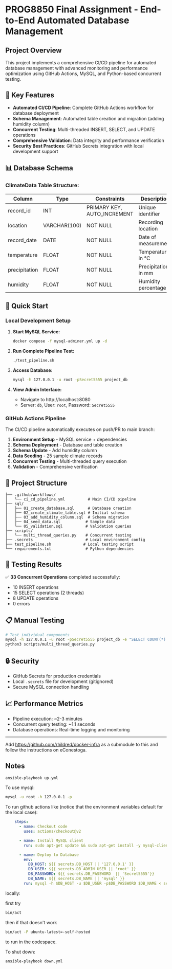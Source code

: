 # PROG8850 Final Assignment - End-to-End Automated Database Management

## Project Overview
This project implements a comprehensive CI/CD pipeline for automated database management with advanced monitoring and performance optimization using GitHub Actions, MySQL, and Python-based concurrent testing.

## 🚀 Key Features
- **Automated CI/CD Pipeline**: Complete GitHub Actions workflow for database deployment
- **Schema Management**: Automated table creation and migration (adding humidity column)
- **Concurrent Testing**: Multi-threaded INSERT, SELECT, and UPDATE operations
- **Comprehensive Validation**: Data integrity and performance verification
- **Security Best Practices**: GitHub Secrets integration with local development support

## 📊 Database Schema

### ClimateData Table Structure:
| Column | Type | Constraints | Description |
|--------|------|-------------|-------------|
| record_id | INT | PRIMARY KEY, AUTO_INCREMENT | Unique identifier |
| location | VARCHAR(100) | NOT NULL | Recording location |
| record_date | DATE | NOT NULL | Date of measurement |
| temperature | FLOAT | NOT NULL | Temperature in °C |
| precipitation | FLOAT | NOT NULL | Precipitation in mm |
| humidity | FLOAT | NOT NULL | Humidity percentage |

## 🔧 Quick Start

### Local Development Setup
1. **Start MySQL Service:**
   ```bash
   docker compose -f mysql-adminer.yml up -d
   ```

2. **Run Complete Pipeline Test:**
   ```bash
   ./test_pipeline.sh
   ```

3. **Access Database:**
   ```bash
   mysql -h 127.0.0.1 -u root -pSecret5555 project_db
   ```

4. **View Admin Interface:**
   - Navigate to http://localhost:8080
   - Server: `db`, User: `root`, Password: `Secret5555`

### GitHub Actions Pipeline
The CI/CD pipeline automatically executes on push/PR to main branch:
1. **Environment Setup** - MySQL service + dependencies
2. **Schema Deployment** - Database and table creation
3. **Schema Update** - Add humidity column
4. **Data Seeding** - 25 sample climate records
5. **Concurrent Testing** - Multi-threaded query execution
6. **Validation** - Comprehensive verification

## 📁 Project Structure
```
├── .github/workflows/
│   └── ci_cd_pipeline.yml          # Main CI/CD pipeline
├── sql/
│   ├── 01_create_database.sql      # Database creation
│   ├── 02_create_climate_table.sql # Initial schema
│   ├── 03_add_humidity_column.sql  # Schema migration
│   ├── 04_seed_data.sql           # Sample data
│   └── 05_validation.sql          # Validation queries
├── scripts/
│   └── multi_thread_queries.py    # Concurrent testing
├── .secrets                       # Local environment config
├── test_pipeline.sh              # Local testing script
└── requirements.txt               # Python dependencies
```

## 🧪 Testing Results
✅ **33 Concurrent Operations** completed successfully:
- 10 INSERT operations
- 15 SELECT operations (2 threads)
- 8 UPDATE operations
- 0 errors

## 📋 Manual Testing
```bash
# Test individual components
mysql -h 127.0.0.1 -u root -pSecret5555 project_db -e "SELECT COUNT(*) FROM ClimateData;"
python3 scripts/multi_thread_queries.py
```

## 🔒 Security
- GitHub Secrets for production credentials
- Local `.secrets` file for development (gitignored)
- Secure MySQL connection handling

## 📈 Performance Metrics
- Pipeline execution: ~2-3 minutes
- Concurrent query testing: ~1.1 seconds
- Database operations: Real-time logging and monitoring

---

Add https://github.com/rhildred/docker-infra as a submodule to this and follow the instructions on eConestoga. 

## Notes

```bash
ansible-playbook up.yml
```

To use mysql:

```bash
mysql -u root -h 127.0.0.1 -p
```

To run github actions like (notice that the environment variables default for the local case):

```yaml
    steps:
      - name: Checkout code
        uses: actions/checkout@v2

      - name: Install MySQL client
        run: sudo apt-get update && sudo apt-get install -y mysql-client

      - name: Deploy to Database
        env:
          DB_HOST: ${{ secrets.DB_HOST || '127.0.0.1' }} 
          DB_USER: ${{ secrets.DB_ADMIN_USER || 'root' }}
          DB_PASSWORD: ${{ secrets.DB_PASSWORD  || 'Secret5555'}}
          DB_NAME: ${{ secrets.DB_NAME || 'mysql' }}
        run: mysql -h $DB_HOST -u $DB_USER -p$DB_PASSWORD $DB_NAME < schema_changes.sql
```

locally:

first try

```bash
bin/act
```

then if that doesn't work 

```bash
bin/act -P ubuntu-latest=-self-hosted
```

to run in the codespace.

To shut down:

```bash
ansible-playbook down.yml
```
